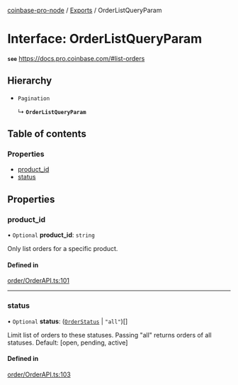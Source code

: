 [coinbase-pro-node](../README.md) / [Exports](../modules.md) / OrderListQueryParam

# Interface: OrderListQueryParam

**`see`** https://docs.pro.coinbase.com/#list-orders

## Hierarchy

- `Pagination`

  ↳ **`OrderListQueryParam`**

## Table of contents

### Properties

- [product_id](OrderListQueryParam.md#product_id)
- [status](OrderListQueryParam.md#status)

## Properties

### product_id

• `Optional` **product_id**: `string`

Only list orders for a specific product.

#### Defined in

[order/OrderAPI.ts:101](https://github.com/bennycode/coinbase-pro-node/blob/6b575f0/src/order/OrderAPI.ts#L101)

---

### status

• `Optional` **status**: ([`OrderStatus`](../enums/OrderStatus.md) \| `"all"`)[]

Limit list of orders to these statuses. Passing "all" returns orders of all statuses. Default: [open, pending, active]

#### Defined in

[order/OrderAPI.ts:103](https://github.com/bennycode/coinbase-pro-node/blob/6b575f0/src/order/OrderAPI.ts#L103)
